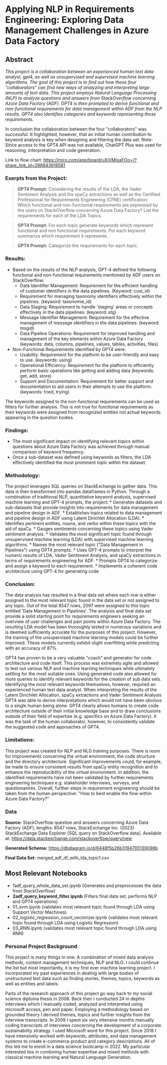 # Applying NLP in Requirements Engineering: Exploring Data Management Challenges in Azure Data Factory

## Abstract
_This project is a collaboration between an experienced human text data analyst, gpt4, as well as unsupervised and supervised machine learning algorithms. The goal of this project is to find out how these four "collaborators" can find new ways of analyzing and interpreting large amounts of text data. This project employs Natural Language Processing (NLP) to analyze questions and answers from StackOverflow concerning Azure Data Factory (ADF). GPT4 is then prompted to derive functional and non-functional requirements for data management within ADF from the NLP results. GPT4 also identifies categories and keywords representing these requirements._ 

In conclusion the collaboration between the four "collaborators" was successful. It highlighted, however, that an initial human contribution to keyword analysis is key when designing and filtering the data set. Note: Since access to the GPT4 API was not available, ChatGPT Plus was used for reasoning, interpretation and code generation.

Link to flow chart: https://miro.com/app/board/uXjVMIxaFOo=/?share_link_id=288843918581


### Exerpts from the Project:
> **GPT4 Prompt:** Considering the results of the LDA, the Vader Sentiment Analysis and the spaCy extractions as well as the Certified Professional for Requirements Engineering (CPRE) certification: Which functional and non-functional requirements are expressed by the users on StackOverflow concerning Azure Data Factory? List the requirements for each of the LDA Topics.

> **GPT4 Prompt:** For each topic generate keywords which represent functional and non functional requirements. For each keyword summarize which requirement it represents.

> **GPT4 Prompt:** Categorize the requirements for each topic.


### Results:
* Based on the results of the NLP analysis, GPT-4 defined the following functional and non-functional requirements mentioned by ADF users on StackOverflow:
    * Data Identifier Management: Requirement for the efficient handling of customer identifiers in the data pipelines. (Keyword: cust_id)
    * Requirement for managing taxonomy identifiers effectively within the pipelines. (keyword: taxonomie_id)
    * Data Staging: Requirement to handle 'staging' areas or concepts effectively in the data pipelines. (keyword: stg)
    * Message Identifier Management: Requirement for the effective management of message identifiers in the data pipelines. (keyword: msgid)
    * Data Pipeline Operations: Requirement for improved handling and management of the key elements within Azure Data Factory (keywords: data, columns, pipelines, values, tables, activities, files)
* Non-Functional Requirements identified by GPT4 were: 
    * Usability: Requirement for the platform to be user-friendly and easy to use. (keywords: using)
    * Operational Efficiency: Requirement for the platform to efficiently perform basic operations like getting and adding data (keywords: get, add, store)
    * Support and Documentation: Requirement for better support and documentation to aid users in their attempts to use the platform. (keywords: tried, trying)

The keywords assigned to the non-functional requirements can be used as filters for further analysis. This is not true for functional requirements as their keywords were assigned from recognized entities not actual keywords appearing in the question bodies. 

### Findings:
* The most significant impact on identifying relevant topics within questions about Azure Data Factory was achieved through manual comparison of keyword frequency.
* Once a sub-dataset was defined using keywords as filters, the LDA effectively identified the most prominent topic within the dataset.

### Methodology: 
The project leverages SQL queries on StackExchange to gather data. This data is then transformed into pandas dataframes in Python. Through a combination of traditional NLP, quantitative keyword analysis, supervised machine learning and GPT-4 prompts, the project:
    * Generates datasets and sub-datasets that provide insights into requirements for data management and pipeline design in ADF.
    * Establishes topics related to data management and pipeline design in ADF using Latent Dirichlet Allocation (LDA).
    * Identifies pertinent entities, nouns, and verbs within these topics with the aid of spaCy.
    * Gauges sentiments concerning these topics using Vader sentiment analysis.
    * Validates the most significant topic found through unsupervised machine learning (LDA) with supervised machine learning algorithms.
    * Names the most relevant topic ("Data Management in Pipelines") using GPT4 prompts. 
    * Uses GPT-4 prompts to interpret the numeric results of LDA, Vader Sentiment Analysis, and spaCy extractions in terms of requirements engineering for ADF.
    * Prompts GPT4 to categorize and assign a keyword to each requirement.
    * Implements a coherent code architecture using GPT-4 for generating code 

### Conclusion: 
The data analysis has resulted in a final data set where each row is either assigned to the most relevant topic found in the data set or not assigned to any topic. Out of the total 8547 rows, 2097 were assigned to this topic entitled 'Data Management in Pipelines'. The analysis and final data set provide a solid starting point for requirements engineers seeking an overview of user challenges and pain points within Azure Data Factory. The resulting LDA model has been thoroughly tested in numerous variations and is deemed sufficiently accurate for the purposes of this project. However, the training of the unsupervised machine learning models could be further improved. These models currently exhibit slight overfitting while predicting with an accuracy of 87%. 

GPT4 has proven to be a very valuable "coach" and generator for code architecture and code itself. This process was extremely agile and allowed to test out various NLP and machine learning techniques while ultimately settling for the most suitable ones. Using generated code also allowed for more queries to identify relevant keywords for the creation of sub data sets. Identifying the most relevant keywords themselves, however, required an experienced human text data analyst. When interpreting the results of the Latent Dirichilet Allocation, spaCy extractions and Vader Sentiment Analysis GPT4 was able to derive interpretations which would not have been obvious to a single human being alone. GPT4 clearly allows humans to create code architecture outside of their initial knowledge base and to draw conclusions outside of their field of expertise (e.g. specifics on Azure Data Factory). It was the task of the human collaborator, however, to consistently validate the suggested code and approaches of GPT4.

### Limitations:
This project was created for NLP and NLG training purposes. There is room for improvements concerning the virtual environment, the code structure and the directory architecture. Significant improvements could, for example, be made to ensure consistent results from spaCy entity recognition and to enhance the reproducibility of the virtual environment. In addition, the identified requirements have not been validated by further requirements engineering techniques e.g. stakeholder interviews, surveys, and questionanires. Overall, further steps in requirement engineering should be taken from the human perspective: "How to best enable the flow within Azure Data Factory?"   

### Data
**Source:** 
StackOverflow question and answers concerning Azure Data Factory (ADF), lengths: 8547 rows, StackExchange Inc. (2023). StackExchange Data Explorer [SQL query on StackOverflow data]. Available at: https://data.stackexchange.com/stackoverflow/query/new

**Generated Schema:** https://dbdiagram.io/d/6448f5b26b3194705139098b

**Final Data Set:** merged_adf_df_with_lda_topic1.csv

## Most Relevant Notebooks
* 1adf_query_whole_data_set.ipynb (Generates and preprocesses the data from StackOverflow)
* **2adf_query_keyword_filter.ipynb** (Filters final data set, performs NLP and GPT4 operations)
* 01_svm.ipynb (validates most relevant topic found through LDA using Support Vector Machines)
* 02_logistic_regression_count_vectorizer.ipynb (validates most relevant topic found through LDA using Logistic Regression)
* 03_RNN.ipynb (validates most relevant topic found through LDA using RNN)

### Personal Project Background
This project is many things in one: A combination of mixed data analysis methods, content management techniques, NLP and NLG. I could continue the list but most importantly, it is my first ever machine learning project. I incorporated my past experiences in dealing with large bodies of unstructured text data such as finding stories, themes, topics, keywords as well as entities and labels. 

Parts of the research approach of this project go way back to my social science diploma thesis in 2008. Back then I conducted 24 in depths interviews which I manually coded, analyzed and interpreted using microsoft access, pen and paper. Employing a methodology based on grounded theory I derived themes, topics and further insights from the interview transcripts. In 2009 I spent six very intensive months manually coding transcripts of interviews concerning the development of a corporate sustainability strategy. I used Microsoft word for this project. Since 2018 I have intensively worked with keywords, attributes, and data management systems to create e-commerce product and category descriptions. All of this led me to enroll in a data science bootcamp in 2022. My particular interested lies in combining human expertise and mixed methods with classical machine learning and Natural Language Generation.
